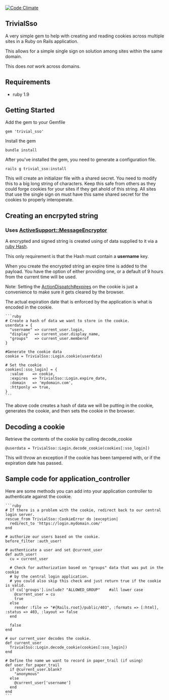 [![Code Climate](https://codeclimate.com/github/nacengineer/trivialsso.png)](https://codeclimate.com/github/nacengineer/trivialsso)

## TrivialSso

A very simple gem to help with creating and reading cookies across multiple sites in a Ruby on Rails application.

This allows for a simple single sign on solution among sites within the same domain.

This does *not* work across domains.

## Requirements

- ruby 1.9

## Getting Started

Add the gem to your Gemfile

    gem 'trivial_sso'

Install the gem

    bundle install

After you've installed the gem, you need to generate a configuration file.

    rails g trivial_sso:install

This will create an initializer file with a shared secret. You need to modify this to a big long string of characters. Keep this safe from others as they could forge cookies for your sites if they get ahold of this string. All sites that use the single sign on must have this same shared secret for the cookies to properly interoperate.

## Creating an encrpyted string
### Uses [ActiveSupport::MessageEncryptor](http://api.rubyonrails.org/classes/ActiveSupport/MessageEncryptor.html)

A encrypted and signed string is created using of data supplied to it via a [ruby Hash](http://www.ruby-doc.org/core-2.0/Hash.html).

This only requirement is that the Hash must contain a **username** key.

When you create the encrypted string an expire time is added to the payload. You have the option of either providing one, or a default of 9 hours from the current time will be used.

Note: Setting the [ActionDispatch#expires](http://api.rubyonrails.org/classes/ActionDispatch/Cookies.html) on the cookie is just a convenience to make sure it gets cleared by the browser.

The actual expiration date that is enforced by the application  is what is encoded in the cookie.

    ```ruby
    # Create a hash of data we want to store in the cookie.
    userdata = {
      "username" => current_user.login,
      "display"  => current_user.display_name,
      "groups"   => current_user.memberof
    }

    #Generate the cookie data
    cookie = TrivialSso::Login.cookie(userdata)

    # Set the cookie
    cookies[:sso_login] = {
      :value    => cookie,
      :expires  => TrivialSso::Login.expire_date,
      :domain   => 'mydomain.com',
      :httponly => true,
    }
    ```

The above code creates a hash of data we will be putting in the cookie, generates the cookie, and then sets the cookie in the browser.

## Decoding a cookie

Retrieve the contents of the cookie by calling decode_cookie

    @userdata = TrivialSso::Login.decode_cookie(cookies[:sso_login])

This will throw an exception if the cookie has been tampered with, or if the expiration date has passed.

## Sample code for application_controller

Here are some methods you can add into your application controller to authenticate against the cookie.

    ```ruby
    # If there is a problem with the cookie, redirect back to our central login server.
    rescue_from TrivialSso::CookieError do |exception|
      redirect_to 'https://login.mydomain.com/'
    end

    # authorize our users based on the cookie.
    before_filter :auth_user!

    # authenticate a user and set @current_user
    def auth_user!
      cu = current_user

      # Check for authorization based on "groups" data that was put in the cookie
      # by the central login application.
      # you could also skip this check and just return true if the cookie is valid.
      if cu['groups'].include? "ALLOWED_GROUP"    #all lower case
        @current_user = cu
        true
      else
        render :file => "#{Rails.root}/public/403", :formats => [:html], :status => 403, :layout => false
      end

      false
    end

    # our current_user decodes the cookie.
    def current_user
      TrivialSso::Login.decode_cookie(cookies[:sso_login])
    end

    # Define the name we want to record in paper_trail (if using)
    def user_for_paper_trail
      if @current_user.blank?
        "anonymous"
      else
        @current_user['username']
      end
    end
    ```

